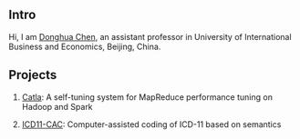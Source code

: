## Intro

Hi, I am [Donghua Chen](https://github.com/dhchenx), an assistant professor in University of International Business and Economics, Beijing, China. 

## Projects

1. [Catla](https://github.com/dhchenx/Catla-HS): A self-tuning system for MapReduce performance tuning on Hadoop and Spark

2. [ICD11-CAC](https://github.com/dhchenx/ICD11-CAC): Computer-assisted coding of ICD-11 based on semantics

